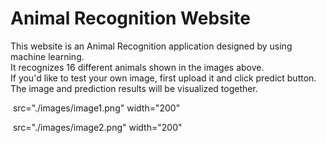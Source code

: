 # Animal Recognition Website

This website is an Animal Recognition application designed by using machine learning. <br>
It recognizes 16 different animals shown in the images above. <br>
If you'd like to test your own image, first upload it and click predict button. <br>
The image and prediction results will be visualized together.

<img> src="./images/image1.png" width="200"</img>

<img> src="./images/image2.png" width="200"</img>

